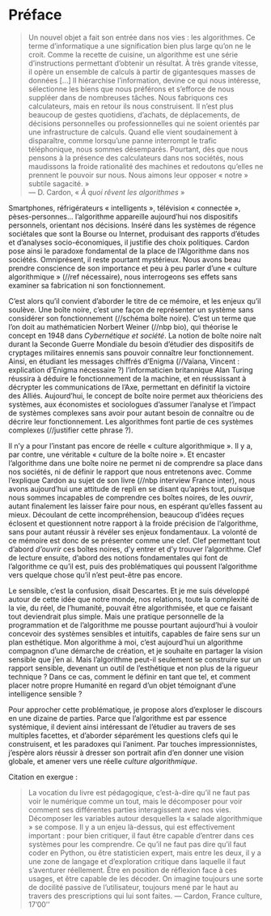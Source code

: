 # Préface

> Un nouvel objet a fait son entrée dans nos vies : les algorithmes. Ce terme d’informatique a une signification bien plus large qu’on ne le croit. Comme la recette de cuisine, un algorithme est une série d’instructions permettant d’obtenir un résultat. À très grande vitesse, il opère un ensemble de calculs à partir de gigantesques masses de données [...] Il hiérarchise l’information, devine ce qui nous intéresse, sélectionne les biens que nous préférons et s’efforce de nous suppléer dans de nombreuses tâches.
> Nous fabriquons ces calculateurs, mais en retour ils nous construisent. Il n’est plus beaucoup de gestes quotidiens, d’achats, de déplacements, de décisions personnelles ou professionnelles qui ne soient orientés par une infrastructure de calculs. Quand elle vient soudainement à disparaître, comme lorsqu’une panne interrompt le trafic téléphonique, nous sommes désemparés. Pourtant, dès que nous pensons à la présence des calculateurs dans nos sociétés, nous maudissons la froide rationalité des machines et redoutons qu’elles ne prennent le pouvoir sur nous. Nous aimons leur opposer « notre » subtile sagacité. »  
— D. Cardon, « *À quoi rêvent les algorithmes* »

Smartphones, réfrigérateurs « intelligents », télévision « connectée », pèses-personnes... l’algorithme appareille aujourd’hui nos dispositifs personnels, orientant nos décisions. Inséré dans les systèmes de régence sociétales que sont la Bourse ou Internet, produisant des rapports d’études et d’analyses socio-économiques, il justifie des choix politiques.
Cardon pose ainsi le paradoxe fondamental de la place de l’Algorithme dans nos sociétés. Omniprésent, il reste pourtant mystérieux. Nous avons beau prendre conscience de son importance et peu à peu parler d’une « culture algorithmique » (//ref nécessaire), nous interrogeons ses effets sans examiner sa fabrication ni son fonctionnement.

C’est alors qu’il convient d’aborder le titre de ce mémoire, et les enjeux qu’il soulève.
Une boîte noire, c’est une façon de représenter un système sans considérer son fonctionnement (//schéma boîte noire). C’est un terme que l’on doit au mathématicien Norbert Weiner (//nbp bio), qui théorise le concept en 1948 dans *Cybernétique et société*.
La notion de boîte noire naît durant la Seconde Guerre Mondiale du besoin d’étudier des dispositifs de cryptages militaires ennemis sans pouvoir connaître leur fonctionnement. Ainsi, en étudiant les messages chiffrés d’Enigma (//Vaïana, Vincent : explication d’Enigma nécessaire ?) l’informaticien britannique Alan Turing réussira à déduire le fonctionnement de la machine, et en réussissant à décrypter les communications de l’Axe, permettant en définitif la victoire des Alliés.
Aujourd’hui, le concept de boîte noire permet aux théoriciens des systèmes, aux économistes et sociologues d’assumer l’analyse et l’impact de systèmes complexes sans avoir pour autant besoin de connaître ou de décrire leur fonctionnement. Les algorithmes font partie de ces systèmes complexes (//justifier cette phrase ?).

Il n’y a pour l’instant pas encore de réelle « culture algorithmique ». Il y a, par contre, une véritable « culture de la boîte noire ». Et encaster l’algorithme dans une boîte noire ne permet ni de comprendre sa place dans nos sociétés, ni de définir le rapport que nous entretenons avec.
Comme l’explique Cardon au sujet de son livre (//nbp interview France inter), nous avons aujourd’hui une attitude de repli en se disant qu’après tout, puisque nous sommes incapables de comprendre ces boîtes noires, de les *ouvrir*, autant finalement les laisser faire pour nous, en espérant qu’elles fassent au mieux. Découlant de cette incompréhension, beaucoup d’idées reçues éclosent et questionnent notre rapport à la froide précision de l’algorithme, sans pour autant réussir à révéler ses enjeux fondamentaux.
La volonté de ce mémoire est donc de se présenter comme une clef. Clef permettant tout d’abord *d’ouvrir* ces boîtes noires, d’y entrer et d’y trouver l’algorithme. Clef de lecture ensuite, d’abord des notions fondamentales qui font de l’algorithme ce qu’il est, puis des problématiques qui poussent l’algorithme vers quelque chose qu’il n’est peut-être pas encore.

Le sensible, c’est la confusion, disait Descartes. Et je me suis développé autour de cette idée que notre monde, nos relations, toute la complexité de la vie, du réel, de l’humanité, pouvait être algorithmisée, et que ce faisant tout deviendrait plus simple. Mais une pratique personnelle de la programmation et de l’algorithme me pousse pourtant aujourd’hui à vouloir concevoir des systèmes sensibles et intuitifs, capables de faire sens sur un plan esthétique. Mon algorithme à moi, c’est aujourd’hui un algorithme compagnon d’une démarche de création, et je souhaite en partager la vision sensible que j’en ai.
Mais l’algorithme peut-il seulement se construire sur un rapport sensible, devenant un outil de l’esthétique et non plus de la rigueur technique ? Dans ce cas, comment le définir en tant que tel, et comment placer notre propre Humanité en regard d’un objet témoignant d’une intelligence sensible ? 

Pour approcher cette problématique, je propose alors d’exploser le discours en une dizaine de parties. Parce que l’algorithme est par essence systémique, il devient ainsi intéressant de l’étudier au travers de ses multiples facettes, et d’aborder séparément les questions clefs qui le construisent, et les paradoxes qui l’animent. Par touches impressionnistes, j’espère alors réussir à dresser son portrait afin d’en donner une vision globale, et amener vers une réelle *culture algorithmique*.

Citation en exergue : 
> La vocation du livre est pédagogique, c’est-à-dire qu’il ne faut pas voir le numérique comme un tout, mais le décomposer pour voir comment ses différentes parties interagissent avec nos vies. Décomposer les variables autour desquelles la « salade algorithmique » se compose. Il y a un enjeu là-dessus, qui est effectivement important : pour bien critiquer, il faut être capable d’entrer dans ces systèmes pour les comprendre. Ce qu’il ne faut pas dire qu’il faut coder en Python, ou être statisticien expert, mais entre les deux, il y a une zone de langage et d’exploration critique dans laquelle il faut s’aventurer réellement. Être en position de réflexion face à ces usages, et être capable de les décoder. On imagine toujours une sorte de docilité passive de l’utilisateur, toujours mené par le haut au travers des prescriptions qui lui sont faites. — Cardon, France culture, 17’00’’

